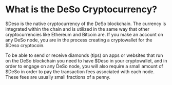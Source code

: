 # What is the DeSo Cryptocurrency?

$Deso is the native cryptocurrency of the DeSo blockchain.  The currency is integrated within the chain and is utilized in the same way that other cryptocurrencies like Ethereum and Bitcoin are. If you make an account on any DeSo node, you are in the process creating a cryptowallet for the $Deso cryptocoin.&#x20;

To be able to send or receive diamonds (tips) on apps or websites that run on the DeSo blockchain you need to have $Deso in your cryptowallet, and in order to engage on any DeSo node, you will also require a small amount of $DeSo in order to pay the transaction fees associated with each node. These fees are usually small fractions of a penny.

